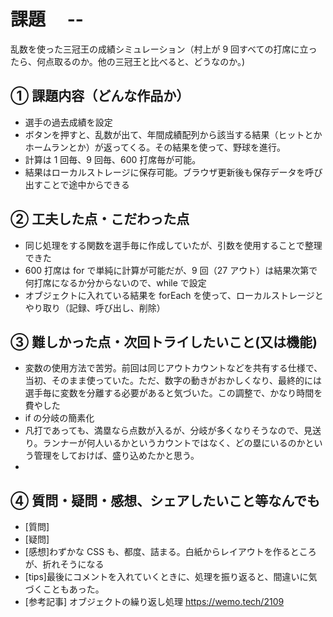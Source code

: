 # 課題　 --

乱数を使った三冠王の成績シミュレーション（村上が 9 回すべての打席に立ったら、何点取るのか。他の三冠王と比べると、どうなのか。)

## ① 課題内容（どんな作品か）

- 選手の過去成績を設定
- ボタンを押すと、乱数が出て、年間成績配列から該当する結果（ヒットとかホームランとか）が返ってくる。その結果を使って、野球を進行。
- 計算は 1 回毎、9 回毎、600 打席毎が可能。
- 結果はローカルストレージに保存可能。ブラウザ更新後も保存データを呼び出すことで途中からできる

## ② 工夫した点・こだわった点

- 同じ処理をする関数を選手毎に作成していたが、引数を使用することで整理できた
- 600 打席は for で単純に計算が可能だが、9 回（27 アウト）は結果次第で何打席になるか分からないので、while で設定
- オブジェクトに入れている結果を forEach を使って、ローカルストレージとやり取り（記録、呼び出し、削除）

## ③ 難しかった点・次回トライしたいこと(又は機能)

- 変数の使用方法で苦労。前回は同じアウトカウントなどを共有する仕様で、当初、そのまま使っていた。ただ、数字の動きがおかしくなり、最終的には選手毎に変数を分離する必要があると気づいた。この調整で、かなり時間を費やした
- if の分岐の簡素化
- 凡打であっても、満塁なら点数が入るが、分岐が多くなりそうなので、見送り。ランナーが何人いるかというカウントではなく、どの塁にいるのかという管理をしておけば、盛り込めたかと思う。
-

## ④ 質問・疑問・感想、シェアしたいこと等なんでも

- [質問]
- [疑問]
- [感想]わずかな CSS も、都度、詰まる。白紙からレイアウトを作るところが、折れそうになる
- [tips]最後にコメントを入れていくときに、処理を振り返ると、間違いに気づくこともあった。
- [参考記事]
  オブジェクトの繰り返し処理
  https://wemo.tech/2109
